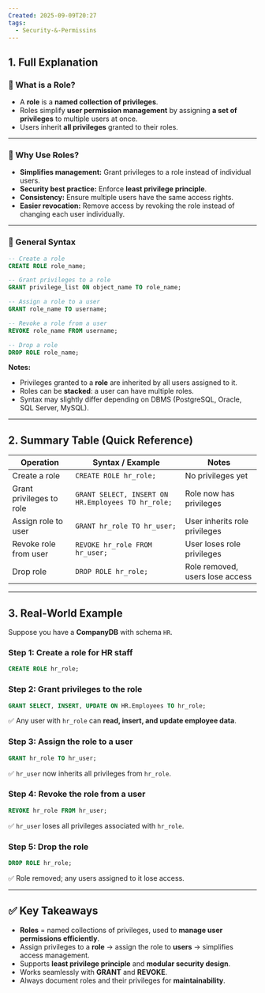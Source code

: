 ```yaml
---
Created: 2025-09-09T20:27
tags:
  - Security-&-Permissins
---
```

## 1. Full Explanation

### 🔹 What is a Role?

- A **role** is a **named collection of privileges**.
- Roles simplify **user permission management** by assigning **a set of privileges** to multiple users at once.
- Users inherit **all privileges** granted to their roles.

---

### 🔹 Why Use Roles?

- **Simplifies management:** Grant privileges to a role instead of individual users.
- **Security best practice:** Enforce **least privilege principle**.
- **Consistency:** Ensure multiple users have the same access rights.
- **Easier revocation:** Remove access by revoking the role instead of changing each user individually.

---

### 🔹 General Syntax

```SQL
-- Create a role
CREATE ROLE role_name;

-- Grant privileges to a role
GRANT privilege_list ON object_name TO role_name;

-- Assign a role to a user
GRANT role_name TO username;

-- Revoke a role from a user
REVOKE role_name FROM username;

-- Drop a role
DROP ROLE role_name;

```

**Notes:**

- Privileges granted to a **role** are inherited by all users assigned to it.
- Roles can be **stacked**: a user can have multiple roles.
- Syntax may slightly differ depending on DBMS (PostgreSQL, Oracle, SQL Server, MySQL).

---

## 2. Summary Table (Quick Reference)

|Operation|Syntax / Example|Notes|
|---|---|---|
|Create a role|`CREATE ROLE hr_role;`|No privileges yet|
|Grant privileges to role|`GRANT SELECT, INSERT ON HR.Employees TO hr_role;`|Role now has privileges|
|Assign role to user|`GRANT hr_role TO hr_user;`|User inherits role privileges|
|Revoke role from user|`REVOKE hr_role FROM hr_user;`|User loses role privileges|
|Drop role|`DROP ROLE hr_role;`|Role removed, users lose access|

---

## 3. Real-World Example

Suppose you have a **CompanyDB** with schema `HR`.

### Step 1: Create a role for HR staff

```SQL
CREATE ROLE hr_role;

```

### Step 2: Grant privileges to the role

```SQL
GRANT SELECT, INSERT, UPDATE ON HR.Employees TO hr_role;

```

✅ Any user with `hr_role` can **read, insert, and update employee data**.

### Step 3: Assign the role to a user

```SQL
GRANT hr_role TO hr_user;

```

✅ `hr_user` now inherits all privileges from `hr_role`.

### Step 4: Revoke the role from a user

```SQL
REVOKE hr_role FROM hr_user;

```

✅ `hr_user` loses all privileges associated with `hr_role`.

### Step 5: Drop the role

```SQL
DROP ROLE hr_role;

```

✅ Role removed; any users assigned to it lose access.

---

## ✅ Key Takeaways

- **Roles** = named collections of privileges, used to **manage user permissions efficiently**.
- Assign privileges to a **role** → assign the role to **users** → simplifies access management.
- Supports **least privilege principle** and **modular security design**.
- Works seamlessly with **GRANT** and **REVOKE**.
- Always document roles and their privileges for **maintainability**.